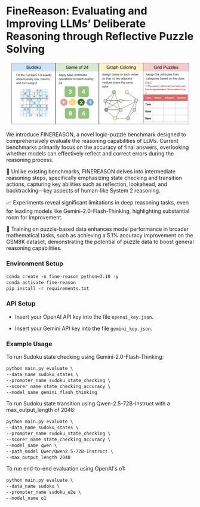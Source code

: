 # FineReason: Evaluating and Improving LLMs’ Deliberate Reasoning through Reflective Puzzle Solving

<p align="center">
    <img src="assets/Logic-Puzzles-2.png" width="95%" height="55%">
</p>

We introduce FINEREASON, a novel logic-puzzle benchmark designed to comprehensively evaluate the reasoning capabilities of LLMs. Current benchmarks primarily focus on the accuracy of final answers, overlooking whether models can effectively reflect and correct errors during the reasoning process. 

📌 Unlike existing benchmarks, FINEREASON delves into intermediate reasoning steps, specifically emphasizing state checking and transition actions, capturing key abilities such as reflection, lookahead, and backtracking—key aspects of human-like System 2 reasoning.

📈 Experiments reveal significant limitations in deep reasoning tasks, even for leading models like Gemini-2.0-Flash-Thinking, highlighting substantial room for improvement.

🚀 Training on puzzle-based data enhances model performance in broader mathematical tasks, such as achieving a 5.1% accuracy improvement on the GSM8K dataset, demonstrating the potential of puzzle data to boost general reasoning capabilities.

### Environment Setup
```
conda create -n fine-reason python=3.10 -y
conda activate fine-reason
pip install -r requirements.txt
```

### API Setup
- Insert your OpenAI API key into the file `openai_key.json`.

- Insert your Gemini API key into the file `gemini_key.json`.

### Example Usage
To run Sudoku state checking using Gemini-2.0-Flash-Thinking:
```
python main.py evaluate \
--data_name sudoku_states \
--prompter_name sudoku_state_checking \
--scorer_name state_checking_accuracy \
--model_name gemini_flash_thinking
```
To run Sudoku state transition using Qwen-2.5-72B-Instruct with a max_output_length of 2048:
```
python main.py evaluate \
--data_name sudoku_states \
--prompter_name sudoku_state_checking \
--scorer_name state_checking_accuracy \
--model_name qwen \
--path_model Qwen/Qwen2.5-72B-Instruct \
--max_output_length 2048
```
To run end-to-end evaluation using OpenAI's  o1:
```
python main.py evaluate \
--data_name sudoku \
--prompter_name sudoku_e2e \
--model_name o1
```